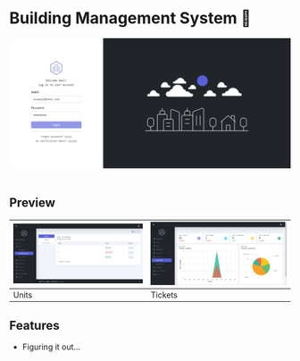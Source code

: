 # Building Management System 🏢

<div align="center">
  <img src="https://github.com/syfqpie/building-management/blob/master/screenshots/login.png"
    width="700" />
</div>
<br />

## Preview

| <a target="_blank" href="https://github.com/syfqpie/building-management"><img src="https://github.com/syfqpie/building-management/blob/master/screenshots/units-configuration.png"/></a> | <a target="_blank" href="https://github.com/syfqpie/building-management"><img src="https://github.com/syfqpie/building-management/blob/master/screenshots/tickets-overview.png"/></a> |
| --- | --- |
|  Units | Tickets |

## Features
- Figuring it out...
